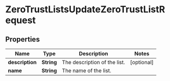 

# ZeroTrustListsUpdateZeroTrustListRequest


## Properties

| Name | Type | Description | Notes |
|------------ | ------------- | ------------- | -------------|
|**description** | **String** | The description of the list. |  [optional] |
|**name** | **String** | The name of the list. |  |




